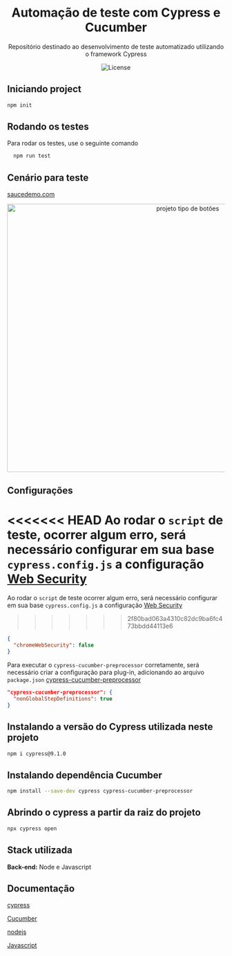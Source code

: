 <h1 align="center"> Automação de teste com Cypress e Cucumber </h1>

<p align="center">
Repositório destinado ao desenvolvimento de teste automatizado utilizando o framework Cypress<br/>
</p>
<p align="center">
  <img alt="License" src="https://img.shields.io/badge/License-MIT-green.svg">

</p>

## Iniciando project 

```bash
npm init
```
## Rodando os testes

Para rodar os testes, use o seguinte comando

```bash
  npm run test
```
## Cenário para teste

[saucedemo.com](https://www.saucedemo.com/)

<p align="center">
  <img alt="projeto tipo de botões" src="https://user-images.githubusercontent.com/85380530/236064391-b7c9915b-8668-4f23-b03d-7e70637a2786.png" " height="620px" width="820px">
</p>




## Configurações

<<<<<<< HEAD
Ao rodar o `script` de teste, ocorrer algum erro, será necessário configurar em sua base `cypress.config.js` a configuração [Web Security](https://docs.cypress.io/guides/guides/web-security)
=======
Ao rodar o `script` de teste ocorrer algum erro, será necessário configurar em sua base `cypress.config.js` a configuração [Web Security](https://docs.cypress.io/guides/guides/web-security)
>>>>>>> 2f80bad063a4310c82dc9ba6fc473bbdd44113e6

```json
{
  "chromeWebSecurity": false
}
```

Para executar o `cypress-cucumber-preprocessor` corretamente, será necessário criar a configuração para plug-in, adicionando ao arquivo `package.json` [cypress-cucumber-preprocessor](https://www.npmjs.com/package/cypress-cucumber-preprocessor)

```json
"cypress-cucumber-preprocessor": {
  "nonGlobalStepDefinitions": true
}
```

## Instalando a versão do Cypress utilizada neste projeto

```bash
npm i cypress@9.1.0
```
## Instalando dependência Cucumber 

```bash
npm install --save-dev cypress cypress-cucumber-preprocessor
```

## Abrindo o cypress a partir da raiz do projeto 

```bash
npx cypress open
```


## Stack utilizada

**Back-end:** Node e Javascript


## Documentação

[cypress](https://docs.cypress.io/guides/getting-started/installing-cypress)

[Cucumber](https://cucumber.io/docs/guides/overview/)

[nodejs](https://nodejs.org/en)

[Javascript](https://www.javascript.com/)


